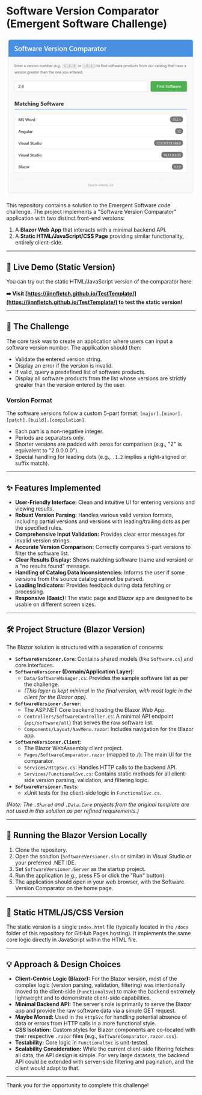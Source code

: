 # Software Version Comparator (Emergent Software Challenge)

![Software Version Comparator Screenshot](app-screenshot.png)

This repository contains a solution to the Emergent Software code challenge. The project implements a "Software Version Comparator" application with two distinct front-end versions:

1.  A **Blazor Web App** that interacts with a minimal backend API.
2.  A **Static HTML/JavaScript/CSS Page** providing similar functionality, entirely client-side.

---

## 🚀 Live Demo (Static Version)

You can try out the static HTML/JavaScript version of the comparator here:

**➡️ Visit [https://jinnfletch.github.io/TestTemplate/](https://jinnfletch.github.io/TestTemplate/) to test the static version!**

---

## 🎯 The Challenge

The core task was to create an application where users can input a software version number. The application should then:
*   Validate the entered version string.
*   Display an error if the version is invalid.
*   If valid, query a predefined list of software products.
*   Display all software products from the list whose versions are strictly greater than the version entered by the user.

### Version Format
The software versions follow a custom 5-part format: `[major].[minor].[patch].[build].[compilation]`.
*   Each part is a non-negative integer.
*   Periods are separators only.
*   Shorter versions are padded with zeros for comparison (e.g., "2" is equivalent to "2.0.0.0.0").
*   Special handling for leading dots (e.g., `.1.2` implies a right-aligned or suffix match).

---

## ✨ Features Implemented

*   **User-Friendly Interface:** Clean and intuitive UI for entering versions and viewing results.
*   **Robust Version Parsing:** Handles various valid version formats, including partial versions and versions with leading/trailing dots as per the specified rules.
*   **Comprehensive Input Validation:** Provides clear error messages for invalid version strings.
*   **Accurate Version Comparison:** Correctly compares 5-part versions to filter the software list.
*   **Clear Results Display:** Shows matching software (name and version) or a "no results found" message.
*   **Handling of Catalog Data Inconsistencies:** Informs the user if some versions from the source catalog cannot be parsed.
*   **Loading Indicators:** Provides feedback during data fetching or processing.
*   **Responsive (Basic):** The static page and Blazor app are designed to be usable on different screen sizes.

---

## 🛠️ Project Structure (Blazor Version)

The Blazor solution is structured with a separation of concerns:

*   **`SoftwareVersioner.Core`**: Contains shared models (like `Software.cs`) and core interfaces.
*   **`SoftwareVersioner` (Domain/Application Layer)**:
    *   `Data/SoftwareManager.cs`: Provides the sample software list as per the challenge.
    *   *(This layer is kept minimal in the final version, with most logic in the client for the Blazor app).*
*   **`SoftwareVersioner.Server`**:
    *   The ASP.NET Core backend hosting the Blazor Web App.
    *   `Controllers/SoftwareController.cs`: A minimal API endpoint (`api/software/all`) that serves the raw software list.
    *   `Components/Layout/NavMenu.razor`: Includes navigation for the Blazor app.
*   **`SoftwareVersioner.Client`**:
    *   The Blazor WebAssembly client project.
    *   `Pages/SoftwareComparator.razor` (mapped to `/`): The main UI for the comparator.
    *   `Services/HttpSvc.cs`: Handles HTTP calls to the backend API.
    *   `Services/FunctionalSvc.cs`: Contains static methods for all client-side version parsing, validation, and filtering logic.
*   **`SoftwareVersioner.Tests`**:
    *   xUnit tests for the client-side logic in `FunctionalSvc.cs`.

*(Note: The `.Shared` and `.Data.Core` projects from the original template are not used in this solution as per refined requirements.)*

---

## 🧪 Running the Blazor Version Locally

1.  Clone the repository.
2.  Open the solution (`SoftwareVersioner.sln` or similar) in Visual Studio or your preferred .NET IDE.
3.  Set `SoftwareVersioner.Server` as the startup project.
4.  Run the application (e.g., press F5 or click the "Run" button).
5.  The application should open in your web browser, with the Software Version Comparator on the home page.

---

## 🔧 Static HTML/JS/CSS Version

The static version is a single `index.html` file (typically located in the `/docs` folder of this repository for GitHub Pages hosting). It implements the same core logic directly in JavaScript within the HTML file.

---

## 💡 Approach & Design Choices

*   **Client-Centric Logic (Blazor):** For the Blazor version, most of the complex logic (version parsing, validation, filtering) was intentionally moved to the client-side (`FunctionalSvc`) to make the backend extremely lightweight and to demonstrate client-side capabilities.
*   **Minimal Backend API:** The server's role is primarily to serve the Blazor app and provide the raw software data via a simple GET request.
*   **Maybe Monad:** Used in the `HttpSvc` for handling potential absence of data or errors from HTTP calls in a more functional style.
*   **CSS Isolation:** Custom styles for Blazor components are co-located with their respective `.razor` files (e.g., `SoftwareComparator.razor.css`).
*   **Testability:** Core logic in `FunctionalSvc` is unit-tested.
*   **Scalability Consideration:** While the current client-side filtering fetches all data, the API design is simple. For very large datasets, the backend API could be extended with server-side filtering and pagination, and the client would adapt to that.

---

Thank you for the opportunity to complete this challenge!